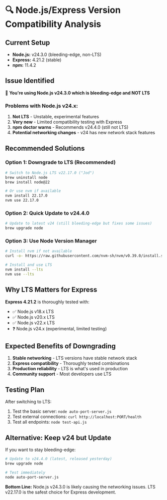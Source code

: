 # 🔍 Node.js/Express Version Compatibility Analysis

## Current Setup
- **Node.js:** v24.3.0 (bleeding-edge, non-LTS)
- **Express:** 4.21.2 (stable)
- **npm:** 11.4.2

## Issue Identified
🚨 **You're using Node.js v24.3.0 which is bleeding-edge and NOT LTS**

### Problems with Node.js v24.x:
1. **Not LTS** - Unstable, experimental features
2. **Very new** - Limited compatibility testing with Express
3. **npm doctor warns** - Recommends v24.4.0 (still not LTS)
4. **Potential networking changes** - v24 has new network stack features

## Recommended Solutions

### Option 1: Downgrade to LTS (Recommended)
```bash
# Switch to Node.js LTS v22.17.0 ("Jod")
brew uninstall node
brew install node@22

# Or use nvm if available
nvm install 22.17.0
nvm use 22.17.0
```

### Option 2: Quick Update to v24.4.0
```bash
# Update to latest v24 (still bleeding-edge but fixes some issues)
brew upgrade node
```

### Option 3: Use Node Version Manager
```bash
# Install nvm if not available
curl -o- https://raw.githubusercontent.com/nvm-sh/nvm/v0.39.0/install.sh | bash

# Install and use LTS
nvm install --lts
nvm use --lts
```

## Why LTS Matters for Express

**Express 4.21.2** is thoroughly tested with:
- ✅ Node.js v18.x LTS
- ✅ Node.js v20.x LTS  
- ✅ Node.js v22.x LTS
- ❓ Node.js v24.x (experimental, limited testing)

## Expected Benefits of Downgrading

1. **Stable networking** - LTS versions have stable network stack
2. **Express compatibility** - Thoroughly tested combinations
3. **Production reliability** - LTS is what's used in production
4. **Community support** - Most developers use LTS

## Testing Plan

After switching to LTS:
1. Test the basic server: `node auto-port-server.js`
2. Test external connections: `curl http://localhost:PORT/health`
3. Test all endpoints: `node test-api.js`

## Alternative: Keep v24 but Update

If you want to stay bleeding-edge:
```bash
# Update to v24.4.0 (latest, released yesterday)
brew upgrade node

# Test immediately
node auto-port-server.js
```

**Bottom Line:** Node.js v24.3.0 is likely causing the networking issues. LTS v22.17.0 is the safest choice for Express development.